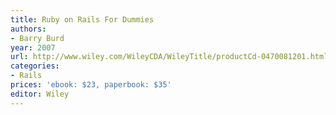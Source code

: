 ```yaml
---
title: Ruby on Rails For Dummies
authors:
- Barry Burd
year: 2007
url: http://www.wiley.com/WileyCDA/WileyTitle/productCd-0470081201.html
categories:
- Rails
prices: 'ebook: $23, paperbook: $35'
editor: Wiley
---
```

